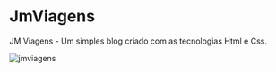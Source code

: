 # JmViagens
JM Viagens - Um simples blog criado com as tecnologias Html e Css.

![jmviagens](https://user-images.githubusercontent.com/37297378/162105842-0e85f656-78a4-4d2b-9e2a-3304cb6b6a4c.gif)
